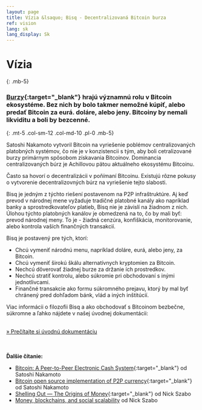 ```yaml
---
layout: page
title: Vízia &lsaquo; Bisq - Decentralizovaná Bitcoin burza
ref: vision
lang: sk
lang_display: Sk
---
```

# Vízia
{: .mb-5}

### [Burzy](https://en.wikipedia.org/wiki/Bitcoin_exchange#List_of_Bitcoin_Exchanges){:target="_blank"} hrajú významnú rolu v Bitcoin ekosystéme. Bez nich by bolo takmer nemožné kúpiť, alebo predať Bitcoin za eurá. doláre, alebo jeny. Bitcoiny by nemali likviditu a boli by bezcenné.
{: .mt-5 .col-sm-12 .col-md-10 .pl-0 .mb-5}



<div class="row mb-sm-4 mb-md-0 col-sm-12 col-md-8">

<p>Satoshi Nakamoto vytvoril Bitcoin na vyriešenie poblémov centralizovaných platobných systémov, čo nie je v konzistencii s tým, aby boli cetralizované burzy primárnym spôsobom získavania Bitcoinov. Dominancia centralizovaných búrz je Achillovou pätou aktuálneho ekosystému Bitcoinu.</p>

<p>Často sa hovorí o decentralizácii v poňímaní Bitcoinu. Existujú rôzne pokusy o vytvorenie decentralizovných búrz na vyriešenie tejto slabosti.</p>

<p>Bisq je jedným z týchto riešení postavenom na P2P infraštruktúre. Aj keď prevod v národnej mene vyžaduje tradičné platobné kanály ako napríklad banky a sprostredkovateľov platieb, Bisq nie je závislí na žiadnom z nich. Úlohou týchto platobných kanálov je obmedzená na to, čo by mali byť: prevod národnej meny. To je - žiadná cenzúra, konfiškácia, monitorovanie, alebo kontrola vaších finančných transakcií.</p>

<p>Bisq je postavený pre tých, ktorí:</p>

<ul>
  <li>Chcú vymeniť národnú menu, napríklad doláre, eurá, alebo jeny, za Bitcoin.</li>
  <li>Chcú vymeniť širokú škálu alternatívnych kryptomien za Bitcoin.</li>
  <li>Nechcú dôverovať žiadnej burze za držanie ích prostredkov.</li>
  <li>Nechcú stratiť kontrolu, alebo súkromie pri obchodovaní s inými jednotlivcami.</li>
  <li>Finančné transakcie ako formu súkromného prejavu, ktorý by mal byť chránený pred dohľadom bánk, vlád a iných inštitúcií.</li>
</ul>

<p>Viac informácii o filozofii Bisq a ako obchodovať s Bitcoinom bezbečne, súkromne a ľahko nájdete v našej úvodnej dokumentácii:</p>

<p><br>
<a href="https://docs.bisq.network/intro.html" target="_blank" rel="noopener">» Prečítajte si úvodnú dokumentáciu</a></p>

</div>




<br><br>
**Ďalšie čítanie:**

 - [Bitcoin: A Peer-to-Peer Electronic Cash System](https://bitcoin.org/bitcoin.pdf){:target="_blank"} od Satoshi Nakamoto
 - [Bitcoin open source implementation of P2P currency](http://p2pfoundation.ning.com/forum/topics/bitcoin-open-source){:target="_blank"} od Satoshi Nakamoto
 - [Shelling Out &#8212; The Origins of Money](http://web.archive.org/web/20160921140955/http://szabo.best.vwh.net/shell.html){:target="_blank"} od Nick Szabo
 - [Money, blockchains, and social scalability](http://unenumerated.blogspot.com/2017/02/money-blockchains-and-social-scalability.html) od Nick Szabo
